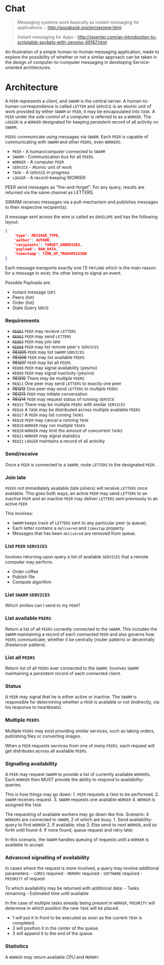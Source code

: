 # Chat

> Messaging systems work basically as instant messaging for applications. - http://aosabook.org/en/zeromq.html

> Instant messaging for Apps - http://jaxenter.com/an-introduction-to-scriptable-sockets-with-zeromq-49167.html

An illustration of a simple human-to-human messaging application, made to explore the possibility of whether or not a similar approach can be taken in the design of computer-to-computer messaging in developing Service-oriented architectures.

# Architecture

A `PEER` represents a client, and `SWARM` is the central server. A human-to-human correspondence is called `LETTER` and `SERVICE` is an atomic unit of work provided by either `SWARM` or `PEER`, it may be encapsulated into `TASK`. A `PEER` under the sole control of a computer is referred to as a `WORKER`. The `LOGGER` is a `WORKER` designated for keeping persistent record of all activity on `SWARM`.

`PEERS` communicate using messages via `SWARM`. Each `PEER` is capable of communicating with `SWARM` and other `PEERS`, even `WORKERS`.

* `PEER` - A human/computer connected to `SWARM`
* `SWARM` - Communication bus for all `PEERS`
* `WORKER` - A computer `PEER`
* `SERVICE` - Atomic unit of work
* `TASK` - A `SERVICE` in progress
* `LOGGER` - A record-keeping WORKER

PEER send messages as "fire-and-forget". For any query, results are returned via the same channel as LETTERS.

SWARM receives messages via a pull-mechanism and publishes messages to their respective recipient(s).

A message sent across the wire is called an `ENVELOPE` and has the following layout:

```json
{
    'type': MESSAGE_TYPE,
    'author': AUTHOR,
    'recipients': TARGET_ADDRESSES,
    'payload': RAW_DATA,
    'timestamp': TIME_OF_TRANSMISSION
}
```

Each message transports exactly one (1) `PAYLOAD` which is the main reason for a message to exist; the other being to signal an event.

Possible Payloads are:

- Instant message (str)
- Peers (list)
- Order (list)
- State Query (dict)


### Requirements

* ~~`REQ01`~~ `PEER` may recieve `LETTERS`
* ~~`REQ02`~~ `PEER` may send `LETTERS`
* ~~`REQ03`~~ `PEER` may join late
* ~~`REQ04`~~ `PEER` may list remote peer's `SERVICES`
* ~~REQ05~~ `PEER` may list `SWARM` `SERVICES`
* ~~REQ06~~ `PEER` may list available `PEERS`
* ~~REQ07~~ `PEER` may list all `PEERS`
* `REQ08` `PEER` may signal availability (yes/no)
* `REQ09` `PEER` may signal inactivity (yes/no)
* ~~REQ10~~ There may be multiple `PEERS`
* `REQ11` One peer may send `LETTERS` to exactly one peer
* ~~REQ12~~ One peer may send `LETTERS` to multiple `PEERS`
* ~~REQ13~~ `PEER` may initiate conversation
* ~~REQ14~~ `PEER` may request status of running `SERVICE`
* `REQ15` There may be multiple `PEERS` with similar `SERVICES`
* `REQ16` A `TASK` may be distributed across multiple available `PEERS`
* `REQ17` A `PEER` may list running `TASKS`
* `REQ18` `PEER` may cancel a running `TASK`
* `REQ19` `WORKER` may run multiple `TASKS`
* `REQ20` `WORKER` may limit the amount of concurrent `TASKS`
* `REQ21` `WORKER` may signal statistics
* `REQ22` `LOGGER` maintains a record of all activitiy

### Send/receive

Once a `PEER` is connected to a `SWARM`, route `LETTERS` to the designated `PEER`.

### Join late

`PEERS` not immediately available (late joiners) will receive `LETTERS` once available. This goes both ways; an active `PEER` may send `LETTERS` to an inactive `PEER` and an inactive `PEER` may deliver `LETTERS` sent previously to an active `PEER`

This involves:

* `SWARM` keeps track of `LETTERS` sent to any particular peer (a queue).
* Each letter contains a `delivered` and `timestap` property.
* Messages that has been `delivered` are removed from queue.

### List `PEER` `SERVICES`

Involves returning upon query a list of available `SERVICES` that a remote computer may perform.

* Order coffee
* Publish file
* Compute algorithm

### List `SWARM` `SERVICES`

Which smilies can I send to my `PEER`?

### List available `PEERS`

Return a list of all `PEERS` currently connected to the `SWARM`. This includes the `SWARM` maintaining a record of each connected `PEER` and also governs how `PEERS` communicate; whether it be centrally (router pattern) or decentrally (freelancer pattern).

### List all `PEERS`

Return list of all `PEERS` ever connected to the `SWARM`. Involves `SWARM` maintaining a persistent record of each connected client.

### Status

A `PEER` may signal that he is either active or inactive. The `SWARM` is responsible for determining whether a `PEER` is available or not (indirectly, via his response to heartbeats).

### Multiple `PEERS`

Multiple `PEERS` may exist providing similar services, such as taking orders, publishing files or converting images.

When a `PEER` requests services from one of many `PEERS`, each request will get distributes across all available `PEERS`.

### Signalling availability

A `PEER` may request `SWARM` to provide a list of currently available `WORKERS`. Each `WORKER` then MUST provide the ability to respond to availability-queries.

This is how things may go down:
	1. `PEER` requests a `TASK` to be performed.
	2. `SWARM` receives request.
	3. `SWARM` requests one available `WORKER`
	4. `WORKER` is assigned the `TASK`

The requesting of available workers may go down like this:
	Scenario: 4 `WORKERS` are connected to `SWARM`, 2 of which are busy.
	1. Send availability-query to first `WORKER`
	2. If available; stop
	3. Else send to next `WORKER`, and so forth until found
	4. If none found, queue request and retry later.

In this scenario, the `SWARM` handles queuing of requests until a `WORKER` is available to accept.

### Advanced signalling of availability

In cases where the request is more involved, a query may involve additional parameters:
	- `CORES` required
	- `MEMORY` required
	- `SOFTWARE` required
	- `PRIORITY` of request

To which availability may be returned with additional data:
	- Tasks remaining
	- Estimated time until available

In the case of multiple tasks already being present in `WORKER`, `PRIORITY` will determine in which position the new `TASK` will be placed.

- 1 will put it in front to be executed as soon as the current `TASK` is completed.
- 2 will position it in the center of the queue.
- 3 will append it to the end of the queue.

### Statistics

A `WORKER` may return available CPU and `MEMORY`.